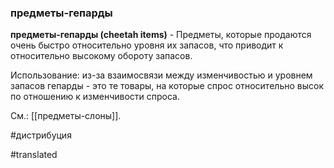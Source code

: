 ### предметы-гепарды

**предметы-гепарды (cheetah items)** - Предметы, которые продаются очень быстро относительно уровня их запасов, что приводит к относительно высокому обороту запасов.

Использование: из-за взаимосвязи между изменчивостью и уровнем запасов гепарды - это те товары, на которые спрос относительно высок по отношению к изменчивости спроса.

См.: [[предметы-слоны]].

#дистрибуция

#translated
